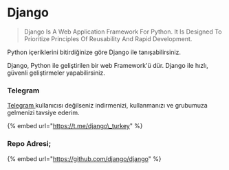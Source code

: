 # Django

> Django Is A Web Application Framework For Python. It Is Designed To Prioritize
> Principles Of Reusability And Rapid Development.

Python içeriklerini bitirdiğinize göre Django ile tanışabilirsiniz.

Django, Python ile geliştirilen bir web Framework'ü dür. Django ile hızlı, güvenli
geliştirmeler yapabilirsiniz.

### Telegram

[Telegram ](https://telegram.org/)kullanıcısı değilseniz indirmenizi, kullanmanızı ve
grubumuza gelmenizi tavsiye ederim.

{% embed url="https://t.me/django\_turkey" %}

### Repo Adresi;

{% embed url="https://github.com/django/django" %}
